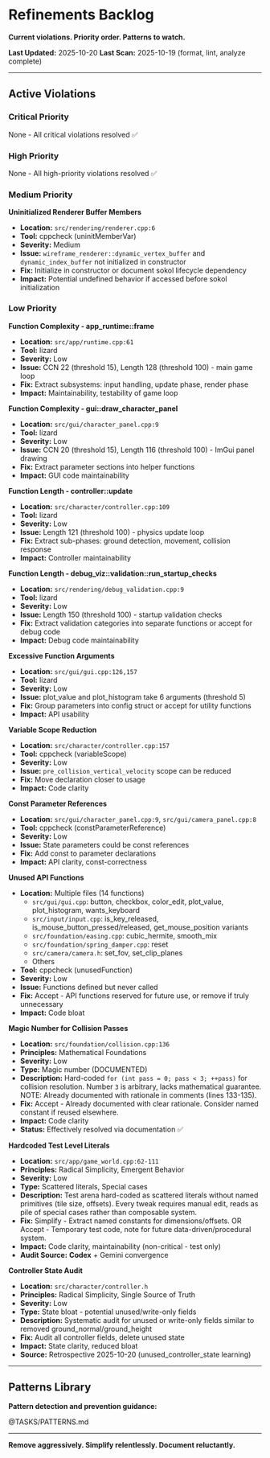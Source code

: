 # Refinements Backlog

**Current violations. Priority order. Patterns to watch.**

**Last Updated:** 2025-10-20
**Last Scan:** 2025-10-19 (format, lint, analyze complete)

---

## Active Violations

### Critical Priority

None - All critical violations resolved ✅

### High Priority

None - All high-priority violations resolved ✅

### Medium Priority

**Uninitialized Renderer Buffer Members**
- **Location:** `src/rendering/renderer.cpp:6`
- **Tool:** cppcheck (uninitMemberVar)
- **Severity:** Medium
- **Issue:** `wireframe_renderer::dynamic_vertex_buffer` and `dynamic_index_buffer` not initialized in constructor
- **Fix:** Initialize in constructor or document sokol lifecycle dependency
- **Impact:** Potential undefined behavior if accessed before sokol initialization



### Low Priority

**Function Complexity - app_runtime::frame**
- **Location:** `src/app/runtime.cpp:61`
- **Tool:** lizard
- **Severity:** Low
- **Issue:** CCN 22 (threshold 15), Length 128 (threshold 100) - main game loop
- **Fix:** Extract subsystems: input handling, update phase, render phase
- **Impact:** Maintainability, testability of game loop

**Function Complexity - gui::draw_character_panel**
- **Location:** `src/gui/character_panel.cpp:9`
- **Tool:** lizard
- **Severity:** Low
- **Issue:** CCN 20 (threshold 15), Length 116 (threshold 100) - ImGui panel drawing
- **Fix:** Extract parameter sections into helper functions
- **Impact:** GUI code maintainability

**Function Length - controller::update**
- **Location:** `src/character/controller.cpp:109`
- **Tool:** lizard
- **Severity:** Low
- **Issue:** Length 121 (threshold 100) - physics update loop
- **Fix:** Extract sub-phases: ground detection, movement, collision response
- **Impact:** Controller maintainability

**Function Length - debug_viz::validation::run_startup_checks**
- **Location:** `src/rendering/debug_validation.cpp:9`
- **Tool:** lizard
- **Severity:** Low
- **Issue:** Length 150 (threshold 100) - startup validation checks
- **Fix:** Extract validation categories into separate functions or accept for debug code
- **Impact:** Debug code maintainability

**Excessive Function Arguments**
- **Location:** `src/gui/gui.cpp:126,157`
- **Tool:** lizard
- **Severity:** Low
- **Issue:** plot_value and plot_histogram take 6 arguments (threshold 5)
- **Fix:** Group parameters into config struct or accept for utility functions
- **Impact:** API usability

**Variable Scope Reduction**
- **Location:** `src/character/controller.cpp:157`
- **Tool:** cppcheck (variableScope)
- **Severity:** Low
- **Issue:** `pre_collision_vertical_velocity` scope can be reduced
- **Fix:** Move declaration closer to usage
- **Impact:** Code clarity

**Const Parameter References**
- **Location:** `src/gui/character_panel.cpp:9`, `src/gui/camera_panel.cpp:8`
- **Tool:** cppcheck (constParameterReference)
- **Severity:** Low
- **Issue:** State parameters could be const references
- **Fix:** Add const to parameter declarations
- **Impact:** API clarity, const-correctness

**Unused API Functions**
- **Location:** Multiple files (14 functions)
  - `src/gui/gui.cpp`: button, checkbox, color_edit, plot_value, plot_histogram, wants_keyboard
  - `src/input/input.cpp`: is_key_released, is_mouse_button_pressed/released, get_mouse_position variants
  - `src/foundation/easing.cpp`: cubic_hermite, smooth_mix
  - `src/foundation/spring_damper.cpp`: reset
  - `src/camera/camera.h`: set_fov, set_clip_planes
  - Others
- **Tool:** cppcheck (unusedFunction)
- **Severity:** Low
- **Issue:** Functions defined but never called
- **Fix:** Accept - API functions reserved for future use, or remove if truly unnecessary
- **Impact:** Code bloat


**Magic Number for Collision Passes**
- **Location:** `src/foundation/collision.cpp:136`
- **Principles:** Mathematical Foundations
- **Severity:** Low
- **Type:** Magic number (DOCUMENTED)
- **Description:** Hard-coded `for (int pass = 0; pass < 3; ++pass)` for collision resolution. Number `3` is arbitrary, lacks mathematical guarantee. NOTE: Already documented with rationale in comments (lines 133-135).
- **Fix:** Accept - Already documented with clear rationale. Consider named constant if reused elsewhere.
- **Impact:** Code clarity
- **Status:** Effectively resolved via documentation ✅

**Hardcoded Test Level Literals**
- **Location:** `src/app/game_world.cpp:62-111`
- **Principles:** Radical Simplicity, Emergent Behavior
- **Severity:** Low
- **Type:** Scattered literals, Special cases
- **Description:** Test arena hard-coded as scattered literals without named primitives (tile size, offsets). Every tweak requires manual edit, reads as pile of special cases rather than composable system.
- **Fix:** Simplify - Extract named constants for dimensions/offsets. OR Accept - Temporary test code, note for future data-driven/procedural system.
- **Impact:** Code clarity, maintainability (non-critical - test only)
- **Audit Source:** **Codex** + Gemini convergence

**Controller State Audit**
- **Location:** `src/character/controller.h`
- **Principles:** Radical Simplicity, Single Source of Truth
- **Severity:** Low
- **Type:** State bloat - potential unused/write-only fields
- **Description:** Systematic audit for unused or write-only fields similar to removed ground_normal/ground_height
- **Fix:** Audit all controller fields, delete unused state
- **Impact:** State clarity, reduced bloat
- **Source:** Retrospective 2025-10-20 (unused_controller_state learning)

---

## Patterns Library

**Pattern detection and prevention guidance:**

@TASKS/PATTERNS.md

---

**Remove aggressively. Simplify relentlessly. Document reluctantly.**
